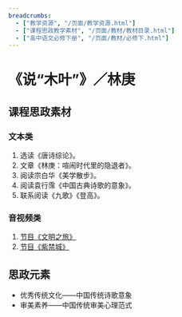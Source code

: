 ```yaml
---
breadcrumbs:
  - ["教学资源", "/页面/教学资源.html"]
  - ["课程思政教学素材", "/页面/教材/教材目录.html"]
  - ["高中语文必修下册", "/页面/教材/必修下.html"]
---
```


# 《说“木叶”》／林庚

## 课程思政素材

### 文本类

1. 选读《唐诗综论》。
2. 文章《林庚：喧闹时代里的隐退者》。
3. 阅读宗白华《美学散步》。
4. 阅读袁行霈《中国古典诗歌的意象》。
5. 联系阅读《九歌》《登高》。

### 音视频类

1. [节目《文明之旅》](http://tv.cctv.com/2018/09/18/VIDAxWHONkvt1uuMo9EpvQrE180918.shtml)
2. [节目《紫禁城》](https://www.bilibili.com/bangumi/play/ss39681?spm_id_from=333.337.0.0)

## 思政元素

- 优秀传统文化——中国传统诗歌意象
- 审美素养——中国传统审美心理范式
